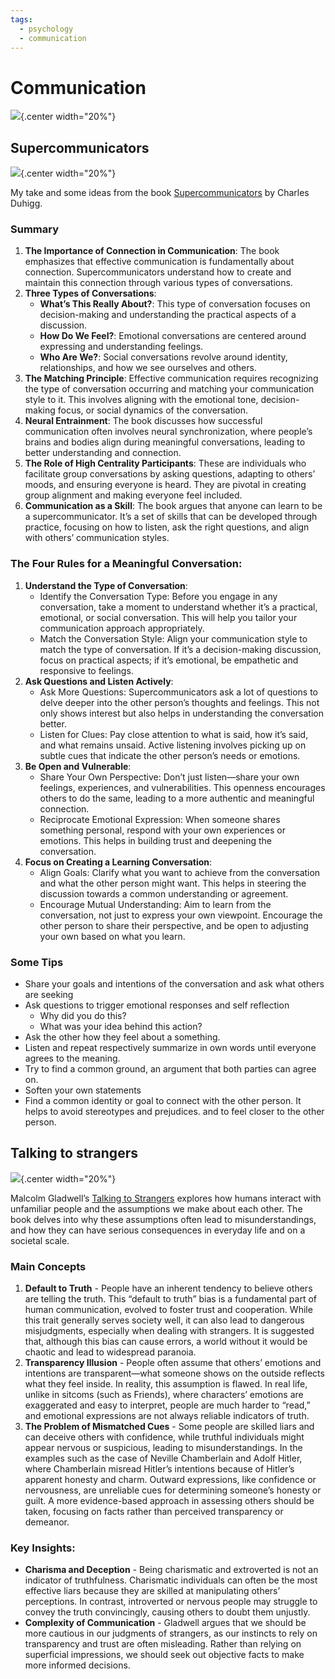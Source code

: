 ```yaml
---
tags:
  - psychology
  - communication
---
```


# Communication

![](img/conversation-1.svg){.center width="20%"}

## Supercommunicators

![](img/supercommunicators.jpg){.center width="20%"}

My take and some ideas from the book [Supercommunicators](https://www.google.ch/books/edition/Supercommunicators/D9e_EAAAQBAJ?hl=de&gbpv=1&dq=supercommunicators&printsec=frontcover) by Charles Duhigg.

### Summary

1. **The Importance of Connection in Communication**: The book emphasizes that effective communication is fundamentally about connection. Supercommunicators understand how to create and maintain this connection through various types of conversations.
2. **Three Types of Conversations**:
    - **What’s This Really About?**: This type of conversation focuses on decision-making and understanding the practical aspects of a discussion.
    - **How Do We Feel?**: Emotional conversations are centered around expressing and understanding feelings.
    - **Who Are We?**: Social conversations revolve around identity, relationships, and how we see ourselves and others.
3. **The Matching Principle**: Effective communication requires recognizing the type of conversation occurring and matching your communication style to it. This involves aligning with the emotional tone, decision-making focus, or social dynamics of the conversation.
4. **Neural Entrainment**: The book discusses how successful communication often involves neural synchronization, where people’s brains and bodies align during meaningful conversations, leading to better understanding and connection.
5. **The Role of High Centrality Participants**: These are individuals who facilitate group conversations by asking questions, adapting to others’ moods, and ensuring everyone is heard. They are pivotal in creating group alignment and making everyone feel included.
6. **Communication as a Skill**: The book argues that anyone can learn to be a supercommunicator. It’s a set of skills that can be developed through practice, focusing on how to listen, ask the right questions, and align with others’ communication styles.

### The Four Rules for a Meaningful Conversation:

1. **Understand the Type of Conversation**:
    - Identify the Conversation Type: Before you engage in any conversation, take a moment to understand whether it’s a practical, emotional, or social conversation. This will help you tailor your communication approach appropriately.
    - Match the Conversation Style: Align your communication style to match the type of conversation. If it’s a decision-making discussion, focus on practical aspects; if it’s emotional, be empathetic and responsive to feelings.
2. **Ask Questions and Listen Actively**:
    - Ask More Questions: Supercommunicators ask a lot of questions to delve deeper into the other person’s thoughts and feelings. This not only shows interest but also helps in understanding the conversation better.
    - Listen for Clues: Pay close attention to what is said, how it’s said, and what remains unsaid. Active listening involves picking up on subtle cues that indicate the other person’s needs or emotions.
3. **Be Open and Vulnerable**:
    - Share Your Own Perspective: Don’t just listen—share your own feelings, experiences, and vulnerabilities. This openness encourages others to do the same, leading to a more authentic and meaningful connection.
    - Reciprocate Emotional Expression: When someone shares something personal, respond with your own experiences or emotions. This helps in building trust and deepening the conversation.
4. **Focus on Creating a Learning Conversation**:
    - Align Goals: Clarify what you want to achieve from the conversation and what the other person might want. This helps in steering the discussion towards a common understanding or agreement.
    - Encourage Mutual Understanding: Aim to learn from the conversation, not just to express your own viewpoint. Encourage the other person to share their perspective, and be open to adjusting your own based on what you learn.

### Some Tips
- Share your goals and intentions of the conversation and ask what others are seeking
- Ask questions to trigger emotional responses and self reflection
    - Why did you do this?
    - What was your idea behind this action?
- Ask the other how they feel about a something.
- Listen and repeat respectively summarize in own words until everyone agrees to the meaning.
- Try to find a common ground, an argument that both parties can agree on.
- Soften your own statements
- Find a common identity or goal to connect with the other person. It helps to avoid stereotypes and prejudices. and to feel closer to the other person.

## Talking to strangers

![](img/talking-to-strangers.jpg){.center width="20%"}

Malcolm Gladwell’s [Talking to Strangers](https://www.google.ch/books/edition/Talking_to_Strangers/FTiGDwAAQBAJ?hl=de&gbpv=0) explores how humans interact with unfamiliar people and the assumptions we make about each other. The book delves into why these assumptions often lead to misunderstandings, and how they can have serious consequences in everyday life and on a societal scale.

### Main Concepts

1. **Default to Truth** -
   People have an inherent tendency to believe others are telling the truth. This “default to truth” bias is a fundamental part of human communication, evolved to foster trust and cooperation. While this trait generally serves society well, it can also lead to dangerous misjudgments, especially when dealing with strangers.
   It is suggested that, although this bias can cause errors, a world without it would be chaotic and lead to widespread paranoia.
2. **Transparency Illusion** -
   People often assume that others’ emotions and intentions are transparent—what someone shows on the outside reflects what they feel inside. In reality, this assumption is flawed. In real life, unlike in sitcoms (such as Friends), where characters’ emotions are exaggerated and easy to interpret, people are much harder to “read,” and emotional expressions are not always reliable indicators of truth.
3. **The Problem of Mismatched Cues** -
   Some people are skilled liars and can deceive others with confidence, while truthful individuals might appear nervous or suspicious, leading to misunderstandings. In the examples such as the case of Neville Chamberlain and Adolf Hitler, where Chamberlain misread Hitler’s intentions because of Hitler’s apparent honesty and charm.
   Outward expressions, like confidence or nervousness, are unreliable cues for determining someone’s honesty or guilt. A more evidence-based approach in assessing others should be taken, focusing on facts rather than perceived transparency or demeanor.

### Key Insights:

- **Charisma and Deception** - Being charismatic and extroverted is not an indicator of truthfulness. Charismatic individuals can often be the most effective liars because they are skilled at manipulating others’ perceptions. In contrast, introverted or nervous people may struggle to convey the truth convincingly, causing others to doubt them unjustly.
- **Complexity of Communication** - Gladwell argues that we should be more cautious in our judgments of strangers, as our instincts to rely on transparency and trust are often misleading. Rather than relying on superficial impressions, we should seek out objective facts to make more informed decisions.
